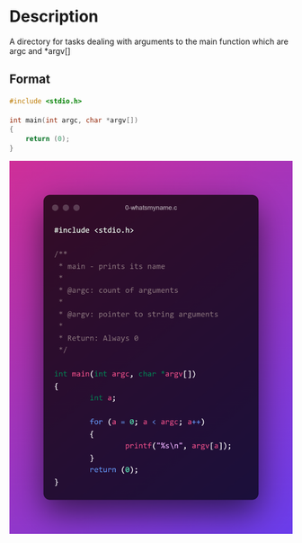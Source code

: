 # Description

A directory for tasks dealing with arguments to the main function which are argc and *argv[]

## Format

```c
#include <stdio.h>

int main(int argc, char *argv[])
{
	return (0);
}
```
![0-whatsmyname.c](0-whatsmyname.c.png)
